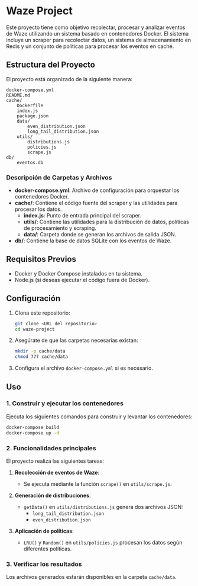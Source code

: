 # Waze Project

Este proyecto tiene como objetivo recolectar, procesar y analizar eventos de Waze utilizando un sistema basado en contenedores Docker. El sistema incluye un scraper para recolectar datos, un sistema de almacenamiento en Redis y un conjunto de políticas para procesar los eventos en caché.

## Estructura del Proyecto

El proyecto está organizado de la siguiente manera:

```
docker-compose.yml
README.md
cache/
    Dockerfile
    index.js
    package.json
    data/
        even_distribution.json
        long_tail_distribution.json
    utils/
        distributions.js
        policies.js
        scrape.js
db/
    eventos.db
```

### Descripción de Carpetas y Archivos

- **docker-compose.yml**: Archivo de configuración para orquestar los contenedores Docker.
- **cache/**: Contiene el código fuente del scraper y las utilidades para procesar los datos.
  - **index.js**: Punto de entrada principal del scraper.
  - **utils/**: Contiene las utilidades para la distribución de datos, políticas de procesamiento y scraping.
  - **data/**: Carpeta donde se generan los archivos de salida JSON.
- **db/**: Contiene la base de datos SQLite con los eventos de Waze.

## Requisitos Previos

- Docker y Docker Compose instalados en tu sistema.
- Node.js (si deseas ejecutar el código fuera de Docker).

## Configuración

1. Clona este repositorio:
   ```bash
   git clone <URL del repositorio>
   cd waze-project
   ```

2. Asegúrate de que las carpetas necesarias existan:
   ```bash
   mkdir -p cache/data
   chmod 777 cache/data
   ```

3. Configura el archivo `docker-compose.yml` si es necesario.

## Uso

### 1. Construir y ejecutar los contenedores

Ejecuta los siguientes comandos para construir y levantar los contenedores:

```bash
docker-compose build
docker-compose up -d
```

### 2. Funcionalidades principales

El proyecto realiza las siguientes tareas:

1. **Recolección de eventos de Waze**:
   - Se ejecuta mediante la función `scrape()` en `utils/scrape.js`.

2. **Generación de distribuciones**:
   - `getData()` en `utils/distributions.js` genera dos archivos JSON:
     - `long_tail_distribution.json`
     - `even_distribution.json`

3. **Aplicación de políticas**:
   - `LRU()` y `Random()` en `utils/policies.js` procesan los datos según diferentes políticas.

### 3. Verificar los resultados

Los archivos generados estarán disponibles en la carpeta `cache/data`.